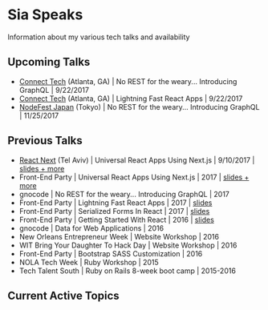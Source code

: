 # Sia Speaks
Information about my various tech talks and availability

## Upcoming Talks

- [Connect Tech](http://connect.tech/) (Atlanta, GA)  |  No REST for the weary... Introducing GraphQL  |  9/22/2017 
- [Connect Tech](http://connect.tech/) (Atlanta, GA)  |  Lightning Fast React Apps  |  9/22/2017
- [NodeFest Japan](http://nodefest.jp/2017/) (Tokyo) |  No REST for the weary... Introducing GraphQL  |  11/25/2017

## Previous Talks

- [React Next](http://react-next.com/) (Tel Aviv)  |  Universal React Apps Using Next.js  |  9/10/2017  |   [slides + more](https://github.com/siakaramalegos/nextjs-talk)
- Front-End Party  |  Universal React Apps Using Next.js  |  2017  |  [slides + more](https://github.com/siakaramalegos/nextjs-talk)
- gnocode  |  No REST for the weary... Introducing GraphQL  |  2017  
- Front-End Party  |  Lightning Fast React Apps  |  2017  |  [slides](https://tinyurl.com/lightningreact)
- Front-End Party  |  Serialized Forms In React  |  2017  |  [slides](https://tinyurl.com/yb885ycz) 
- Front-End Party  |  Getting Started With React  |  2016  |  [slides](https://speakerdeck.com/siakaramalegos/getting-started-with-react)
- gnocode  |  Data for Web Applications  |  2016
- New Orleans Entrepreneur Week  |  Website Workshop  |  2016
- WIT Bring Your Daughter To Hack Day  |  Website Workshop  |  2016
- Front-End Party  |  Bootstrap SASS Customization  |  2016
- NOLA Tech Week  |  Ruby Workshop  |  2015
- Tech Talent South  |  Ruby on Rails 8-week boot camp  |  2015-2016

## Current Active Topics

